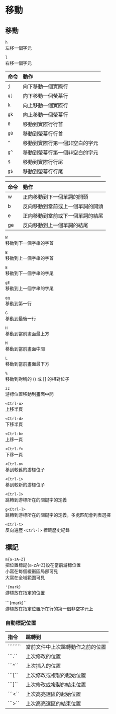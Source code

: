# 移動

## 移動

`h`  
左移一個字元

`l`  
右移一個字元

| 命令 | 動作 |
| :--- | :--- |
| `j` | 向下移動一個實際行 |
| `gj` | 向下移動一個螢幕行 |
| `k` | 向上移動一個實際行 |
| `gk` | 向上移動一個螢幕行 |
| `0` | 移動到實際行行首 |
| `g0` | 移動到螢幕行行首 |
| `^` | 移動到實際行第一個非空白的字元 |
| `g^` | 移動到螢幕行第一個非空白的字元 |
| `$` | 移動到實際行行尾 |
| `g$` | 移動到螢幕行行尾 |

| 命令 | 動作 |
| :--- | :--- |
| w | 正向移動到下一個單詞的開頭 |
| b | 反向移動到當前或上一個單詞的開頭 |
| e | 正向移動到當前或下一個單詞的結尾 |
| ge | 反向移動到上一個單詞的結尾 |

`W`  
移動到下一個字串的字首

`B`  
移動到上一個字串的字首

`E`  
移動到下一個字串的字尾

`gE`  
移動到上一個字串的字尾

`gg`  
移動到第一行

`G`  
移動到最後一行

`H`  
移動到當前畫面最上方

`M`  
移動到當前畫面中間

`L`  
移動到當前畫面最下方

`%`  
移動到對稱的 \(\) 或 \[\] 的相對位子

`zz`  
游標位置移動到畫面中間

`<Ctrl-u>`   
上移半頁

`<Ctrl-d>`  
下移半頁

`<Ctrl-b>`  
上移一頁

`<Ctrl-f>`  
下移一頁

`<Ctrl-o>`  
移到較舊的游標位子

`<Ctrl-i>`  
移到較新的游標位子

`<Ctrl-]>`  
跳轉到游標所在的關鍵字的定義

`g<Ctrl-]>`  
跳轉到游標所在的關鍵字的定義，多處匹配會列表選擇

`<Ctrl-t>`  
反向遍歷 `<Ctrl-]>` 標籤歷史紀錄

## 標記

`m{a-zA-Z}`  
把位置標記{a-zA-Z}設在當前游標位置  
小寫在每個緩衝區局部可見  
大寫在全域範圍可見

`'{mark}`  
游標放在指定的位置

```{mark}``  
游標放在指定位置所在行的第一個非空字元上

### 自動標記位置

| 指令 | 跳轉到 |
| :--- | :--- |
| ```````` | 當前文件中上次跳轉動作之前的位置 |
| ```.`` | 上次修改的位置 |
| ```^`` | 上次插入的位置 |
| ```[`` | 上次修改或複製的起始位置 |
| ```]`` | 上次修改或複製的結束位置 |
| ```<`` | 上次高亮選區的起始位置 |
| ```>`` | 上次高亮選區的結束位置 |

